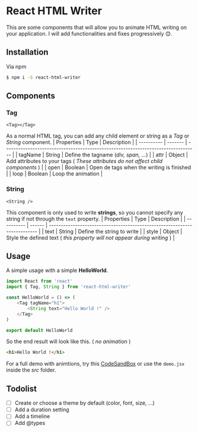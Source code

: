 # React HTML Writer
This are some components that will allow you to animate HTML writing on your application. I will add functionalities and fixes progressively 😊.

## Installation
Via npm
```bash
$ npm i -S react-html-writer
```

## Components
### Tag
`<Tag></Tag>`

As a normal HTML tag, you can add any child element or string as a *Tag* or *String* component.
| Properties | Type    | Description                                                                       |
| ---------- | ------- | --------------------------------------------------------------------------------- |
| tagName    | String  | Define the tagname (*div, span, ...*)                                             |
| attr       | Object  | Add attributes to your tags ( *These attributes do not affect child components* ) |
| open       | Boolean | Open de tags when the writing is finished                                         |
| loop       | Boolean | Loop the animation                                                                |

### String
`<String />`

This component is only used to write **strings**, so you cannot specify any string if not through the `text` property.
| Properties | Type   | Description                                                               |
| ---------- | ------ | ------------------------------------------------------------------------- |
| text       | String | Define the string to write                                                |
| style      | Object | Style the defined text ( *this property will not appear during writing* ) |

## Usage
A simple usage with a simple **HelloWorld**.
```javascript
import React from 'react'
import { Tag, String } from 'react-html-writer'

const HelloWorld = () => (
    <Tag tagName="h1">
        <String text="Hello World !" />
    </Tag>
)

export default HelloWorld
```
So the end result will look like this. ( *no animation* )
```html
<h1>Hello World !</h1>
```
For a full demo with animtions, try this [CodeSandBox]([https://](https://codesandbox.io/s/dark-tdd-cyxe8?fontsize=14&hidenavigation=1&theme=dark&view=preview)) or use the `demo.jsx` inside the *src* folder.

## Todolist
* [ ] Create or choose a theme by default (color, font, size, ...)
* [ ] Add a duration setting
* [ ] Add a timeline
* [ ] Add @types
